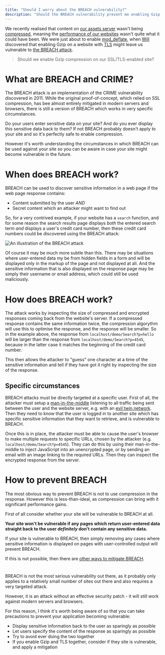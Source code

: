 ```yaml
---
title: "Should I worry about the BREACH vulnerability?"
description: "Should the BREACH vulnerability prevent me enabling Gzip compression on my SSL/TLS-enabled website?"
---
```


We recently realised that content on [our assets server][our-assets] wasn't being [compressed][http-compression], meaning the [performance of our websites][gzip-explained] wasn't quite what it could have been. We were just about to enable [mod_deflate][mod-deflate], when [Will][will-profile] discovered that enabling Gzip on a website with [TLS][TLS] might leave us vulnerable to [the BREACH attack][breach].

> Should we enable Gzip compression on our SSL/TLS-enabled site?

# What are BREACH and CRIME?

The BREACH attack is an implementation of the CRIME vulnerability discovered in 2011. While the original proof-of-concept, which relied on SSL compression, has bee almost entirely mitigated in modern servers and browsers, there is still a version of BREACH which works in very specific circumstances.

Do your users enter sensitive data on your site? And do you ever display this sensitive data back to them? If not BREACH probably doesn't apply to your site and so it's perfectly safe to enable compression.

However it's worth understanding the circumstances in which BREACH can be used against your site so you can be aware in case your site might become vulnerable in the future.

# When does BREACH work?

BREACH can be used to discover sensitive information in a web page if the web page response contains:

* Content submitted by the user *AND*
* Secret content which an attacker might want to find out

So, for a very contrived example, if your website has a `search` function, and for some reason the search results page displays *both* the entered search term *and* displays a user's credit card number, then these credit card numbers could be discovered using the BREACH attack:

![An illustration of the BREACH attack][breach-example]

Of course it may be much more subtle than this. There may be situations where user-entered data my be from hidden fields in a form and will be displayed only in the markup of the page and not displayed at all. And the sensitive information that is also displayed on the response page may be simply their username or email address, which could still be used maliciously.

# How does BREACH work?

The attack works by inspecting the size of compressed and encrypted responses coming back from the website's server. If a compressed response contains the same information twice, the compression algorythm will use this to optimise the response, and the response will be smaller. So in the example above, the response from `localhost/demo/Search?p=hello` will be larger than the response from `localhost/demo/Search?p=4545`, because in the latter case it matches the beginning of the credit card number.

This then allows the attacker to "guess" one character at a time of the sensitive information and tell if they have got it right by inspecting the size of the response.

## Specific circumstances

BREACH attacks must be directly targeted at a specific user. First of all, the attacker must setup a [man-in-the-middle][MITM] listening to all traffic being sent between the user and the website server, e.g. with an [evil twin network][evil-twin]. Then they need to know that the user is logged in to another site which has specific sensitive information that they want to retrieve, and is vulnerable to BREACH.

Once this is in place, the attacker must be able to cause the user's browser to make multiple requests to specific URLs, chosen by the attacker (e.g. `localhost/demo/Search?p=4545`). They can do this by using their man-in-the-middle to inject JavaScript into an unencrypted page, or by sending an email with an image linking to the required URLs. Then they can inspect the encrypted response from the server.

# How to prevent BREACH

The most obvious way to prevent BREACH is not to use compression in the response. However this is less-than-ideal, as compression can bring with it significant performance gains.

First of all consider whether your site will be vulnerable to BREACH at all.

**Your site won't be vulnerable if any pages which return user-entered data straight back to the user *definitely* don't contain any sensitive data.**

If your site is vulnerable to BREACH, then simply removing any cases where sensitive information is displayed on pages with user-controlled output will prevent BREACH.

If this is not possible, then there are [other ways to mitigate BREACH][mitigations].

# 

BREACH is not the most serious vulnerability out there, as it probably only applies to a relatively small number of sites out there and also requires a very targeted attack.

However, it is an attack without an effective security patch - it will still work against modern servers and browsers.

For this reason, I think it's worth being aware of so that you can take precautions to prevent your application becoming vulnerable:

- Display sensitive information back to the user as sparingly as possible
- Let users specify the content of the response as sparingly as possible
- Try to avoid ever doing the two together
- If you enable Gzip and TLS together, consider if they site is vulnerable, and apply a mitigation

[mod-deflate]: http://httpd.apache.org/docs/current/mod/mod_deflate.html "Apache mod_deflate"
[will-profile]: http://design.canonical.com/author/willmoggridge "Will Moggridge on design.ubuntu.com"
[gzip-explained]: https://developer.yahoo.com/performance/rules.html#gzip "Gzip and performance"
[breach]: http://breachattack.com/ "The BREACH attack"
[breach-example]: http://i.imgur.com/jDEw2uQ.png "An illustration of the BREACH attack"
[MITM]: https://en.wikipedia.org/wiki/Man-in-the-middle_attack "Wikipedia: Man-in-the-middle attack"
[evil-twin]: https://en.wikipedia.org/wiki/Evil_twin_(wireless_networks) "Wikipedia: Evil twin network"
[mitigations]: http://breachattack.com/#mitigations "Other ways to mitigate the BREACH attack"
[our-assets]: https://assets.ubuntu.com/v1/ "Ubuntu's assets server"
[http-compression]: https://en.wikipedia.org/wiki/HTTP_compression "Wikipedia: HTTP compression"
[TLS]: https://en.wikipedia.org/wiki/Transport_Layer_Security "Wikipedia: TLS"
